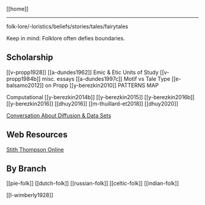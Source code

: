 [[home]]

---

folk-lore/-loristics/beliefs/stories/tales/fairytales

Keep in mind: Folklore often defies boundaries.

## Scholarship
[[v-propp1928]]
[[a-dundes1962]] Emic & Etic Units of Study
[[v-propp1984b]] misc. essays
[[a-dundes1997c]] Motif vs Tale Type
[[e-balsamo2012]] on Propp
[[y-berezkin2010]] PATTERNS MAP

Computational
[[y-berezkin2014b]]
[[y-berezkin2015]]
[[y-berezkin2016b]]
[[y-berezkin2016]]
[[dhuy2016]]
[[m-thuillard-et2018]]
[[dhuy2020]]

[Conversation About Diffusion & Data Sets](https://www.pnas.org/content/114/41/E8555)



## Web Resources
[Stith Thompson Online](http://storyseeds.org/storysearch/?search-text=spring)


## By Branch
[[pie-folk]]
[[dutch-folk]]
[[russian-folk]]
[[celtic-folk]]
[[indian-folk]]

[[l-wimberly1928]]